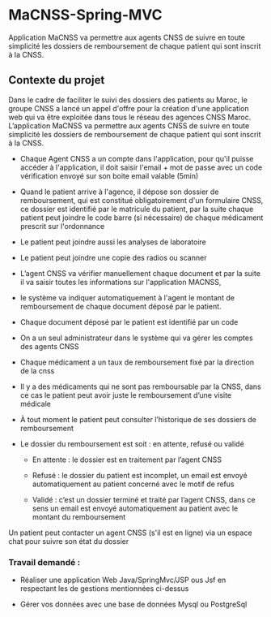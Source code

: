 # MaCNSS-Spring-MVC
Application MaCNSS va permettre aux agents CNSS de suivre en toute simplicité les dossiers de remboursement de chaque patient qui sont inscrit à la CNSS.

## Contexte du projet
Dans le cadre de faciliter le suivi des dossiers des patients au Maroc, le groupe CNSS a lancé un appel d'offre pour la création d'une application web qui va être exploitée dans tous le réseau des agences CNSS Maroc. L’application MaCNSS va permettre aux agents CNSS de suivre en toute simplicité les dossiers de remboursement de chaque patient qui sont inscrit à la CNSS.

- Chaque Agent CNSS a un compte dans l'application, pour qu'il puisse accéder à l'application, il doit saisir l'email + mot de passe avec un code vérification envoyé sur son boite email valable (5min)

- Quand le patient arrive à l'agence, il dépose son dossier de remboursement, qui est constitué obligatoirement d'un formulaire CNSS, ce dossier est identifié par le matricule du patient, par la suite chaque patient peut joindre le code barre (si nécessaire) de chaque médicament prescrit sur l'ordonnance

- Le patient peut joindre aussi les analyses de laboratoire

- Le patient peut joindre une copie des radios ou scanner

- L’agent CNSS va vérifier manuellement chaque document et par la suite il va saisir toutes les informations sur l'application MACNSS,

- le système va indiquer automatiquement à l'agent le montant de remboursement de chaque document déposé par le patient.

- Chaque document déposé par le patient est identifié par un code

- On a un seul administrateur dans le système qui va gérer les comptes des agents CNSS

- Chaque médicament a un taux de remboursement fixé par la direction de la cnss

- Il y a des médicaments qui ne sont pas remboursable par la CNSS, dans ce cas le patient peut avoir juste le remboursement d’une visite médicale

- À tout moment le patient peut consulter l’historique de ses dossiers de remboursement

- Le dossier du remboursement est soit : en attente, refusé ou validé

  - En attente : le dossier est en traitement par l’agent CNSS

  - Refusé : le dossier du patient est incomplet, un email est envoyé automatiquement au patient concerné avec le motif de refus

  - Validé : c’est un dossier terminé et traité par l’agent CNSS, dans ce sens un email est envoyé automatiquement au patient avec le montant du remboursement

Un patient peut contacter un agent CNSS (s'il est en ligne) via un espace chat pour suivre son état du dossier

### Travail demandé :

- Réaliser une application Web Java/SpringMvc/JSP ous Jsf en respectant les de gestions mentionnées ci-dessus

- Gérer vos données avec une base de données Mysql ou PostgreSql
